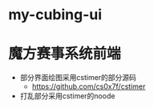 # my-cubing-ui

# 魔方赛事系统前端
- 部分界面绘图采用cstimer的部分源码
  - https://github.com/cs0x7f/cstimer
- 打乱部分采用cstimer的noode